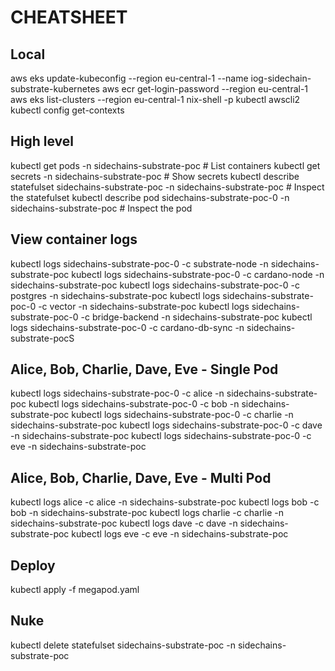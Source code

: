 # CHEATSHEET

## Local
aws eks update-kubeconfig --region eu-central-1 --name  iog-sidechain-substrate-kubernetes
aws ecr get-login-password --region eu-central-1
aws eks list-clusters --region eu-central-1
nix-shell -p kubectl awscli2
kubectl config get-contexts

## High level
kubectl get pods -n sidechains-substrate-poc # List containers
kubectl get secrets -n sidechains-substrate-poc # Show secrets
kubectl describe statefulset sidechains-substrate-poc -n sidechains-substrate-poc # Inspect the statefulset
kubectl describe pod sidechains-substrate-poc-0 -n sidechains-substrate-poc # Inspect the pod

## View container logs
kubectl logs sidechains-substrate-poc-0 -c substrate-node -n sidechains-substrate-poc
kubectl logs sidechains-substrate-poc-0 -c cardano-node -n sidechains-substrate-poc
kubectl logs sidechains-substrate-poc-0 -c postgres -n sidechains-substrate-poc
kubectl logs sidechains-substrate-poc-0 -c vector -n sidechains-substrate-poc
kubectl logs sidechains-substrate-poc-0 -c bridge-backend -n sidechains-substrate-poc
kubectl logs sidechains-substrate-poc-0 -c cardano-db-sync -n sidechains-substrate-pocS

## Alice, Bob, Charlie, Dave, Eve - Single Pod
kubectl logs sidechains-substrate-poc-0 -c alice -n sidechains-substrate-poc
kubectl logs sidechains-substrate-poc-0 -c bob -n sidechains-substrate-poc
kubectl logs sidechains-substrate-poc-0 -c charlie -n sidechains-substrate-poc
kubectl logs sidechains-substrate-poc-0 -c dave -n sidechains-substrate-poc
kubectl logs sidechains-substrate-poc-0 -c eve -n sidechains-substrate-poc

## Alice, Bob, Charlie, Dave, Eve - Multi Pod
kubectl logs alice -c alice -n sidechains-substrate-poc
kubectl logs bob -c bob -n sidechains-substrate-poc
kubectl logs charlie -c charlie -n sidechains-substrate-poc
kubectl logs dave -c dave -n sidechains-substrate-poc
kubectl logs eve -c eve -n sidechains-substrate-poc

## Deploy
kubectl apply -f megapod.yaml

## Nuke
kubectl delete statefulset sidechains-substrate-poc -n sidechains-substrate-poc
